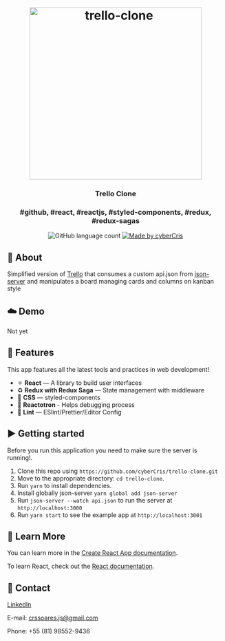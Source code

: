 <h1 align="center">
    <img  alt="trello-clone" src="https://digilandia.io/wp-content/uploads/2020/06/Como-usar-o-Trello.jpg"  width="400px" />
</h1>

<h3 align="center">
  Trello Clone
</h3>

<h3 align="center">
  #github, #react, #reactjs, #styled-components, #redux, #redux-sagas
</h3>

<p align="center">
  <img alt="GitHub language count" src="https://img.shields.io/github/languages/count/cyberCris/trello-clone?color=%2304D361">

  <a href="https://github.com/cyberCris">
    <img alt="Made by cyberCris" src="https://img.shields.io/badge/made%20by-cyberCris-%2304D361">
  </a>
</p>

## :rocket: About

Simplified version of [Trello](https://trello.com/) that consumes a custom api.json from [json-server](https://github.com/typicode/json-server) and manipulates a board managing cards and columns on kanban style

## :cloud: Demo

Not yet

<!-- [GithubSearch](https://githubsearch-reactjs.herokuapp.com/) -->

## :space_invader: Features

This app features all the latest tools and practices in web development!

- ⚛ **React** — A library to build user interfaces
- ♻ **Redux with Redux Saga** — State management with middleware
- 💅 **CSS** — styled-components
- 🌸 **Reactotron** - Helps debugging process
- 💖 **Lint** — ESlint/Prettier/Editor Config

## :arrow_forward: Getting started

Before you run this application you need to make sure the server is running!.

1. Clone this repo using `https://github.com/cyberCris/trello-clone.git`
2. Move to the appropriate directory: `cd trello-clone`.<br />
3. Run `yarn` to install dependencies.<br />
4. Install globally json-server `yarn global add json-server`
5. Run `json-server --watch api.json` to run the server at `http://localhost:3000`
6. Run `yarn start` to see the example app at `http://localhost:3001`

## :page_facing_up: Learn More

You can learn more in the [Create React App documentation](https://facebook.github.io/create-react-app/docs/getting-started).

To learn React, check out the [React documentation](https://reactjs.org/).

## :iphone: Contact

[LinkedIn](https://www.linkedin.com/in/cristiano-soares-b46928192/)

E-mail: crssoares.js@gmail.com

Phone: +55 (81) 98552-9436
